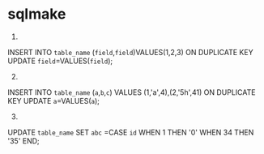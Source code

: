 # sqlmake


1. 
INSERT INTO `table_name` (`field`,`field`)VALUES(1,2,3) ON DUPLICATE KEY UPDATE `field`=VALUES(`field`);

2. 
INSERT INTO `table_name` (`a`,`b`,`c`) VALUES (1,'a',4),(2,'5h',41) ON DUPLICATE KEY UPDATE `a`=VALUES(`a`);

3. 
UPDATE `table_name` SET `abc` =CASE `id` WHEN 1 THEN '0' WHEN 34 THEN '35' END;